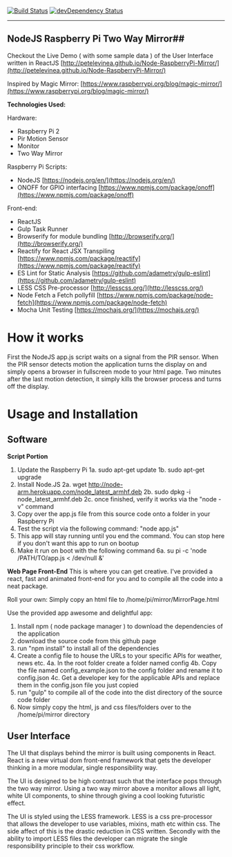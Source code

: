 [![Build Status](https://travis-ci.org/PeteLevineA/Node-RaspberryPi-Mirror.svg?branch=master)](https://travis-ci.org/PeteLevineA/Node-RaspberryPi-Mirror) [![devDependency Status](https://david-dm.org/PeteLevineA/Node-RaspberryPi-Mirror/dev-status.svg)](https://david-dm.org/PeteLevineA/Node-RaspberryPi-Mirror#info=devDependencies)

----------
## NodeJS Raspberry Pi Two Way Mirror##

Checkout the Live Demo ( with some sample data ) of the User Interface written in ReactJS [http://petelevinea.github.io/Node-RaspberryPi-Mirror/](http://petelevinea.github.io/Node-RaspberryPi-Mirror/)

Inspired by Magic Mirror: [https://www.raspberrypi.org/blog/magic-mirror/](https://www.raspberrypi.org/blog/magic-mirror/)

**Technologies Used:**

Hardware:

 - Raspberry Pi 2
 - Pir Motion Sensor
 - Monitor
 - Two Way Mirror

Raspberry Pi Scripts:

 - NodeJS [https://nodejs.org/en/](https://nodejs.org/en/)
 - ONOFF for GPIO interfacing [https://www.npmjs.com/package/onoff](https://www.npmjs.com/package/onoff)

Front-end:

 - ReactJS
 - Gulp Task Runner
 - Browserify for module bundling [http://browserify.org/](http://browserify.org/)
 - Reactify for React JSX Transpiling [https://www.npmjs.com/package/reactify](https://www.npmjs.com/package/reactify)
 - ES Lint for Static Analysis [https://github.com/adametry/gulp-eslint](https://github.com/adametry/gulp-eslint)
 - LESS CSS Pre-processor [http://lesscss.org/](http://lesscss.org/)
 - Node Fetch a Fetch pollyfill [https://www.npmjs.com/package/node-fetch](https://www.npmjs.com/package/node-fetch)
 - Mocha Unit Testing [https://mochajs.org/](https://mochajs.org/)
 
 
How it works
=======
First the NodeJS app.js script waits on a signal from the PIR sensor. When the PIR sensor detects motion the application turns the display on and simply opens a browser in fullscreen mode to your html page. Two minutes after the last motion detection, it simply kills the browser process and turns off the display.

Usage and Installation
=======
## Software ##

**Script Portion**

 1. Update the Raspberry Pi
	 1a. sudo apt-get update
	 1b. sudo apt-get upgrade
 2. Install Node.JS
	 2a. wget http://node-arm.herokuapp.com/node_latest_armhf.deb
	 2b. sudo dpkg -i node_latest_armhf.deb
	 2c. once finished, verify it works via the "node -v" command
 3. Copy over the app.js file from this source code onto a folder in your Raspberry Pi
 4. Test the script via the following command: "node app.js"
 5. This app will stay running until you end the command. You can stop here if you don't want this app to run on bootup
 6. Make it run on boot with the following command
	 6a.  su pi -c 'node /PATH/TO/app.js < /dev/null &'

**Web Page Front-End**
This is where you can get creative. I've provided a react, fast and animated front-end for you and to compile all the code into a neat package.

Roll your own:
Simply copy an html file to /home/pi/mirror/MirrorPage.html

Use the provided app awesome and delightful app:

 1. Install npm ( node package manager ) to download the dependencies of the application
 2. download the source code from this github page
 3. run "npm install" to install all of the dependencies
 4. Create a config file to house the URLs to your specific APIs for weather, news etc.
	 4a.  In the root folder create a folder named config
	 4b. Copy the file named config_example.json to the config folder and rename it to config.json
	 4c. Get a developer key for the applicable APIs and replace them in the config.json file you just copied
 5. run "gulp" to compile all of the code into the dist directory of the source code folder
 6. Now simply copy the html, js and css files/folders over to the /home/pi/mirror directory

## User Interface ##

The UI that displays behind the mirror is built using components in React. React is a new virtual dom front-end framework that gets the developer thinking in a more modular, single responsibility way.

The UI is designed to be high contrast such that the interface pops through the two way mirror. Using a two way mirror above a monitor allows all light, white UI components, to shine through giving a cool looking futuristic effect.

The UI is styled using the LESS framework. LESS is a css pre-processor that allows the developer to use variables, mixins, math etc within css. The side affect of this is the drastic reduction in CSS written. Secondly with the ability to import LESS files the developer can migrate the single responsibility principle to their css workflow.

